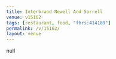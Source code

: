 ```yaml
---
title: Interbrand Newell And Sorrell
venue: v15162
tags: [restaurant, food, "fhrs:414189"]
permalink: /v/15162/
layout: venue
---
```

null